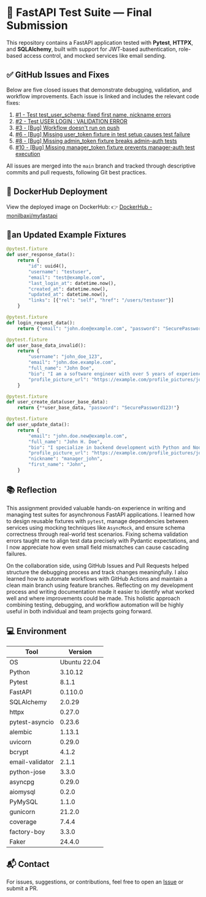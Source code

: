 # 🧪 FastAPI Test Suite — Final Submission

This repository contains a FastAPI application tested with **Pytest**, **HTTPX**, and **SQLAlchemy**, built with support for JWT-based authentication, role-based access control, and mocked services like email sending.

## ✅ GitHub Issues and Fixes

Below are five closed issues that demonstrate debugging, validation, and workflow improvements. Each issue is linked and includes the relevant code fixes:

1. [#1  - Test test_user_schema: fixed first name, nickname errors](https://github.com/mb2362/event_manager/issues/1)
2. [#2  - Test USER,LOGIN : VALIDATION ERROR](https://github.com/mb2362/event_manager/issues/2)
3. [#3  - [Bug] Workflow doesn't run on push](https://github.com/mb2362/event_manager/issues/3)
4. [#6  - [Bug] Missing user_token fixture in test setup causes test failure](https://github.com/mb2362/event_manager/issues/6)
5. [#8  - [Bug] Missing admin_token fixture breaks admin-auth tests](https://github.com/mb2362/event_manager/issues/8)
6. [#10 - [Bug] Missing manager_token fixture prevents manager-auth test execution](https://github.com/mb2362/event_manager/issues/10)

All issues are merged into the `main` branch and tracked through descriptive commits and pull requests, following Git best practices.

## 🐳 DockerHub Deployment

View the deployed image on DockerHub:
👉 [DockerHub - monilbaxi/myfastapi](https://hub.docker.com/layers/monilbaxi/myfastapi/latest/images/sha256:84b44e748593b16a7564cb8f4b16358da1b046c2b6e9c021de478751bf9b31bd?uuid=89510C6A-9DEA-45D4-931B-36ADA179C6E8)

## 🫚an Updated Example Fixtures

```python
@pytest.fixture
def user_response_data():
    return {
        "id": uuid4(),
        "username": "testuser",
        "email": "test@example.com",
        "last_login_at": datetime.now(),
        "created_at": datetime.now(),
        "updated_at": datetime.now(),
        "links": [{"rel": "self", "href": "/users/testuser"}]
    }

@pytest.fixture
def login_request_data():
    return {"email": "john.doe@example.com", "password": "SecurePassword123!"}

@pytest.fixture
def user_base_data_invalid():
    return {
        "username": "john_doe_123",
        "email": "john.doe.example.com",
        "full_name": "John Doe",
        "bio": "I am a software engineer with over 5 years of experience.",
        "profile_picture_url": "https://example.com/profile_pictures/john_doe.jpg"
    }

@pytest.fixture
def user_create_data(user_base_data):
    return {**user_base_data, "password": "SecurePassword123!"}

@pytest.fixture
def user_update_data():
    return {
        "email": "john.doe.new@example.com",
        "full_name": "John H. Doe",
        "bio": "I specialize in backend development with Python and Node.js.",
        "profile_picture_url": "https://example.com/profile_pictures/john_doe_updated.jpg",
        "nickname": "manager_john",
        "first_name": "John",
    }
```

## 📚 Reflection

This assignment provided valuable hands-on experience in writing and managing test suites for asynchronous FastAPI applications. I learned how to design reusable fixtures with `pytest`, manage dependencies between services using mocking techniques like `AsyncMock`, and ensure schema correctness through real-world test scenarios. Fixing schema validation errors taught me to align test data precisely with Pydantic expectations, and I now appreciate how even small field mismatches can cause cascading failures.

On the collaboration side, using GitHub Issues and Pull Requests helped structure the debugging process and track changes meaningfully. I also learned how to automate workflows with GitHub Actions and maintain a clean main branch using feature branches. Reflecting on my development process and writing documentation made it easier to identify what worked well and where improvements could be made. This holistic approach combining testing, debugging, and workflow automation will be highly useful in both individual and team projects going forward.

## 💻 Environment

| Tool              | Version         |
|-------------------|------------------|
| OS                | Ubuntu 22.04     |
| Python            | 3.10.12          |
| Pytest            | 8.1.1            |
| FastAPI           | 0.110.0          |
| SQLAlchemy        | 2.0.29           |
| httpx             | 0.27.0           |
| pytest-asyncio    | 0.23.6           |
| alembic           | 1.13.1           |
| uvicorn           | 0.29.0           |
| bcrypt            | 4.1.2            |
| email-validator   | 2.1.1            |
| python-jose       | 3.3.0            |
| asyncpg           | 0.29.0           |
| aiomysql          | 0.2.0            |
| PyMySQL           | 1.1.0            |
| gunicorn          | 21.2.0           |
| coverage          | 7.4.4            |
| factory-boy       | 3.3.0            |
| Faker             | 24.4.0           |

## 📬 Contact

For issues, suggestions, or contributions, feel free to open an [Issue](https://github.com/mb2362/event_manager/issues) or submit a PR.